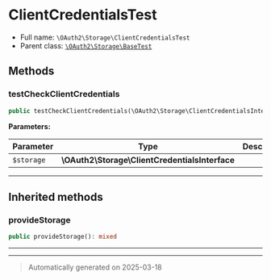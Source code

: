 
# ClientCredentialsTest





* Full name: `\OAuth2\Storage\ClientCredentialsTest`
* Parent class: [`\OAuth2\Storage\BaseTest`](./BaseTest.md)




## Methods


### testCheckClientCredentials



```php
public testCheckClientCredentials(\OAuth2\Storage\ClientCredentialsInterface $storage): mixed
```








**Parameters:**

| Parameter | Type | Description |
|-----------|------|-------------|
| `$storage` | **\OAuth2\Storage\ClientCredentialsInterface** |  |





***


## Inherited methods


### provideStorage



```php
public provideStorage(): mixed
```












***


***
> Automatically generated on 2025-03-18
